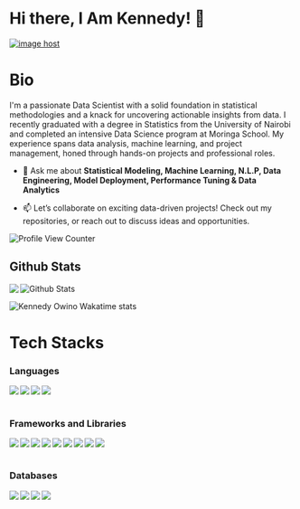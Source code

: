 # Hi there, I Am Kennedy! 👋

<a href="https://kennedyowino.com/" target="_blank">
    <img src="https://drive.google.com/uc?id=1KNJzOdel5z8yOMoAJANlRNTAU9hjMtPZ" alt="image host"/>
</a>


# Bio 

I'm a passionate Data Scientist with a solid foundation in statistical methodologies and a knack for uncovering actionable insights from data. I recently graduated with a degree in Statistics from the University of Nairobi and completed an intensive Data Science program at Moringa School. My experience spans data analysis, machine learning, and project management, honed through hands-on projects and professional roles.

- 💬 Ask me about **Statistical Modeling, Machine Learning, N.L.P, Data Engineering, Model Deployment, Performance Tuning & Data Analytics**


- 📫 Let’s collaborate on exciting data-driven projects! Check out my repositories, or reach out to discuss ideas and opportunities.

![Profile View Counter](https://komarev.com/ghpvc/?username=KennedyOwinoJnr)

## Github Stats


<a href="https://readme-stats-cfgj2cxdy.vercel.app/api?username=KennedyOwinoJnr&count_private=true&show_icons=true&theme=cobalt">
  <img  align="left" src = "https://github-readme-streak-stats.herokuapp.com/?user=KennedyOwinoJnr&theme=gotham">
</a>

<img src="https://github-readme-stats.vercel.app/api?username=KennedyOwinoJnr&theme=radical&show_icons=true" alt="Github Stats"/>

![Kennedy Owino Wakatime stats](https://github-readme-stats.vercel.app/api/wakatime?username=kennedyowino&theme=gotham&layout=compact)
<br/>

# Tech Stacks

### Languages 

<img src="https://img.shields.io/badge/python-%23E34F26.svg?style=for-the-badge&logo=python&logoColor=white" align="left"/>
<img src="https://img.shields.io/badge/R-%231572B6.svg?style=for-the-badge&logo=r&logoColor=white" align="left"/>
<img src="https://img.shields.io/badge/HTML-%23323330.svg?style=for-the-badge&logo=html&logoColor=%23F7DF1E" align="left"/> 
<img src="https://img.shields.io/badge/SQL-%23323330.svg?style=for-the-badge&logo=sql&logoColor=%23F7DF1E" align="left"/> 
<br/><br/>

### Frameworks and Libraries

<img src="https://img.shields.io/badge/django-%23E23237.svg?style=for-the-badge&logo=django&logoColor=white" align="left"/>
<img src="https://img.shields.io/badge/pandas-%23563D7C.svg?style=for-the-badge&logo=pandas&logoColor=white" align="left"/>
<img src="https://img.shields.io/badge/seaborn-%2320232a.svg?style=for-the-badge&logo=seaborn&logoColor=%2361DAFB" align="left"/>
<img src="https://img.shields.io/badge/scikit-learn-%230769AD.svg?style=for-the-badge&logo=scikit-learn&logoColor=white" align="left"/> 
<img src="https://img.shields.io/badge/surprise-%2300f.svg?style=for-the-badge&logo=surprise&logoColor=white" align="left"/> 
<img src="https://img.shields.io/badge/tensorflow-%23E23237.svg?style=for-the-badge&logo=tensorflow&logoColor=white" align="left"/>
<img src="https://img.shields.io/badge/nltk-%23563D7C.svg?style=for-the-badge&logo=nltk&logoColor=white" align="left"/>
<img src="https://img.shields.io/badge/keras-%2320232a.svg?style=for-the-badge&logo=keras&logoColor=%2361DAFB" align="left"/>
<img src="https://img.shields.io/badge/streamlit-%230769AD.svg?style=for-the-badge&logo=streamlit&logoColor=white" /> 
<br/><br/>

### Databases

<img src="https://img.shields.io/badge/mongodb-039BE5?style=for-the-badge&logo=mongodb&logoColor=white" align="left"/>
<img src="https://img.shields.io/badge/mysql-%2300f.svg?style=for-the-badge&logo=mysql&logoColor=white" align="left"/>
<img src="https://img.shields.io/badge/postgres-%23316192.svg?style=for-the-badge&logo=postgresql&logoColor=white" align="left"/>
<img src="https://img.shields.io/badge/sqlite-%2307405e.svg?style=for-the-badge&logo=sqlite&logoColor=white" align="left"/>
<br/><br/>





